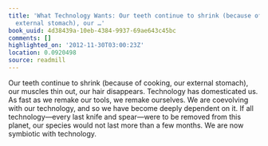 ```yaml
---
title: 'What Technology Wants: Our teeth continue to shrink (because of cooking, our
  external stomach), our …'
book_uuid: 4d38439a-10eb-4384-9937-69ae643c45bc
comments: []
highlighted_on: '2012-11-30T03:00:23Z'
location: 0.0920498
source: readmill
---
```


Our teeth continue to shrink (because of cooking, our external stomach), our muscles thin out, our hair disappears. Technology has domesticated us. As fast as we remake our tools, we remake ourselves. We are coevolving with our technology, and so we have become deeply dependent on it. If all technology—every last knife and spear—were to be removed from this planet, our species would not last more than a few months. We are now symbiotic with technology.